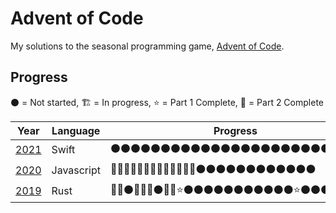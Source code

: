 # Advent of Code

My solutions to the seasonal programming game, [Advent of Code](https://adventofcode.com/).

## Progress

⚫ = Not started, 🏗️ = In progress, ⭐ = Part 1 Complete, 🌟 = Part 2 Complete

| Year                     | Language   | Progress                                           |
| ------------------------ | ---------- | -------------------------------------------------- |
| [2021](./2021/README.md) | Swift      | ⚫⚫⚫⚫⚫⚫⚫⚫⚫⚫⚫⚫⚫⚫⚫⚫⚫⚫⚫⚫⚫⚫⚫⚫⚫ |
| [2020](./2020/README.md) | Javascript | 🌟🌟🌟🌟🌟🌟🌟🌟🌟🌟🌟🌟🌟⚫⚫⚫⚫⚫⚫⚫⚫⚫⚫⚫⚫ |
| [2019](./2019/README.md) | Rust       | 🌟🌟⚫🌟🌟🌟⚫🌟🌟⭐⚫⚫⚫⚫⚫⚫⚫⚫⚫⚫⚫⭐⚫⚫⚫ |
